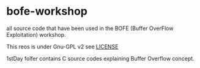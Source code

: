 bofe-workshop
=============

all source code that have been used in the BOFE (Buffer OverFlow Exploitation) workshop.   
    
This reos is under Gnu-GPL v2 see [LICENSE](./LICENSE "LICENSE")   
    
1stDay folfer contains C source codes explaining Buffer Overflow concept.


